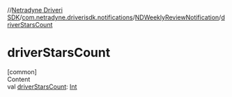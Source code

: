 //[Netradyne Driveri SDK](../../index.md)/[com.netradyne.driverisdk.notifications](../index.md)/[NDWeeklyReviewNotification](index.md)/[driverStarsCount](driver-stars-count.md)



# driverStarsCount  
[common]  
Content  
val [driverStarsCount](driver-stars-count.md): [Int](https://kotlinlang.org/api/latest/jvm/stdlib/kotlin/-int/index.html)  



